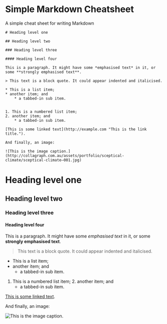 Simple Markdown Cheatsheet
==========================

A simple cheat sheet for writing Markdown


```
# Heading level one

## Heading level two

### Heading level three

#### Heading level four

This is a paragraph. It might have some *emphasised text* in it, or some **strongly emphasised text**.

> This text is a block quote. It could appear indented and italicised.

* This is a list item;
* another item; and
    * a tabbed-in sub item.


1. This is a numbered list item;
2. another item; and
    * a tabbed-in sub item.

[This is some linked text](http://example.com "This is the link title.").

And finally, an image:

![This is the image caption.](http://collagraph.com.au/assets/portfolio/sceptical-climate/sceptical-climate–001.jpg)
```

# Heading level one
## Heading level two
### Heading level three

#### Heading level four
This is a paragraph. It might have some *emphasised text* in it, or some **strongly emphasised text**.

> This text is a block quote. It could appear indented and italicised.

* This is a list item;
* another item; and
    * a tabbed-in sub item.


1. This is a numbered list item; 2. another item; and
    * a tabbed-in sub item.

[This is some linked text](http://example.com "This is the link title.").

And finally, an image:

![This is the image caption.](http://collagraph.com.au/assets/portfolio/sceptical-climate/sceptical-climate–001.jpg "This is the image title.")
